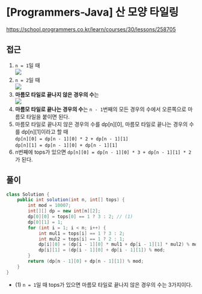 [Programmers-Java] 산 모양 타일링
=
<https://school.programmers.co.kr/learn/courses/30/lessons/258705>


접근
--


1. `n = 1`일 때  
![](https://blog.kakaocdn.net/dn/bwTflT/btsGw2PQ3nT/oCJ3GKUMQYf5JT9viRuea0/img.jpg)
2. `n = 2`일 때  
![](https://blog.kakaocdn.net/dn/swqaS/btsGwiFUhA8/gqFJ6Wb51Pk4qBbHWye1B0/img.jpg)
3. **마름모 타일로 끝나지 않은 경우의 수**는  
![](https://blog.kakaocdn.net/dn/b1ovsH/btsGup6W0Eo/4rQNYW7I8yuzFdKezKDEIk/img.jpg)
4. **마름모 타일로 끝나는 경우의 수**는 `n - 1`번째의 모든 경우의 수에서 오른쪽으로 마름모 타일을 붙이면 된다.
5. 마름모 타일로 끝나지 않은 경우의 수를 dp\[n]\[0], 마름모 타일로 끝나는 경우의 수를 dp\[n]\[1]이라고 할 때  
`dp[n][0] = dp[n - 1][0] * 2 + dp[n - 1][1]`  
`dp[n][1] = dp[n - 1][0] + dp[n - 1][1]`
6. n번째에 tops가 있으면 `dp[n][0] = dp[n - 1][0] * 3 + dp[n - 1][1] * 2`가 된다.


풀이
--



```java
class Solution {
    public int solution(int n, int[] tops) {
        int mod = 10007;
        int[][] dp = new int[n][2];
        dp[0][0] = tops[0] == 1 ? 3 : 2; // (1)
        dp[0][1] = 1;
        for (int i = 1; i < n; i++) {
            int mul1 = tops[i] == 1 ? 3 : 2;
            int mul2 = tops[i] == 1 ? 2 : 1;
            dp[i][0] = (dp[i - 1][0] * mul1 + dp[i - 1][1] * mul2) % mod;
            dp[i][1] = (dp[i - 1][0] + dp[i - 1][1]) % mod;
        }
        return (dp[n - 1][0] + dp[n - 1][1]) % mod;
    }
}
```


* (1\) `n = 1`일 때 tops가 있으면 마름모 타일로 끝나지 않은 경우의 수는 3가지이다.
